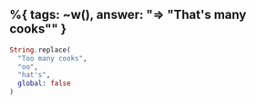 %{
  tags: ~w(),
  answer: "=> \"That's many cooks\""
}
---
```elixir
String.replace(
  "Too many cooks",
  "oo",
  "hat's",
  global: false
)
```
